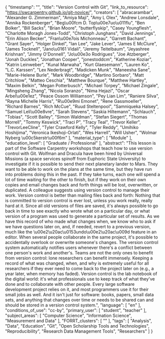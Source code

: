 {
    "timestamp": "",
    "title": "Version Control with Git",
    "link_to_resource": "https://swcarpentry.github.io/git-novice/",
    "creators": [
        "abracarambar",
        "Alexander G. Zimmerman",
        "Amiya Maji",
        "Amy L Olex",
        "Andrew Lonsdale",
        "Annika Rockenberger",
        "Beg\u00fcm D. Top\u00e7uo\u011flu",
        "Ben Bolker",
        "Bill Sacks",
        "Brian Moore",
        "butterflyskip",
        "Casey Youngflesh",
        "Charlotte Moragh Jones-Todd",
        "Christoph Junghans",
        "David Jennings",
        "Erin Alison Becker",
        "Fran\u00e7ois Michonneau",
        "Garrett Bachant",
        "Grant Sayer",
        "Holger Dinkel",
        "Ian Lee",
        "Jake Lever",
        "James E McClure",
        "James Tocknell",
        "Jano\u0161 Vidali",
        "Jeremy Teitelbaum",
        "Jeyashree Krishnan",
        "Jimmy O'Donnell",
        "Jo\u00e3o Rodrigues",
        "Joe Atzberger",
        "Jonah Duckles",
        "Jonathan Cooper",
        "jonestoddcm",
        "Katherine Koziar",
        "Katrin Leinweber",
        "Kunal Marwaha",
        "Kurt Glaesemann",
        "Lauren Ko",
        "L.C. Karssen",
        "Lex Nederbragt",
        "Madicken Munk",
        "Maneesha Sane",
        "Marie-Helene Burle",
        "Mark Woodbridge",
        "Martino Sorbaro",
        "Matt Critchlow",
        "Matteo Ceschia",
        "Matthew Bourque",
        "Matthew Hartley",
        "Maxim Belkin",
        "Megan Potterbusch",
        "Michael Torpey",
        "Michael Zingale",
        "Mingsheng Zhang",
        "Nicola Soranzo",
        "Nima Hejazi",
        "Oscar Arbel\u00e1ez",
        "Peace Ossom Williamson",
        "Pey Lian Lim",
        "Raniere Silva",
        "Rayna Michelle Harris",
        "R\u00e9mi Emonet",
        "Rene Gassmoeller",
        "Richard Barnes",
        "Rich McCue",
        "Ruud Steltenpool",
        "Samniqueka Halsey",
        "Samuel Leli\u00e8vre",
        "Sarah Stevens",
        "Saskia Hiltemann",
        "Schlauch",
        "Tobias",
        "Scott Bailey",
        "Simon Waldman",
        "Stefan Siegert",
        "Thomas Morrell",
        "Tommy Keswick",
        "Traci P",
        "Tracy Teal",
        "Trevor Keller",
        "TrevorLeeCline",
        "Tyler Crawford Kelly",
        "Tyler Reddy",
        "Umihiko Hoshijima",
        "Veronica Ikeshoji-Orlati",
        "Wes Harrell",
        "Will Usher",
        "Wolmar Nyberg \u00c5kerstr\u00f6m"
    ],
    "material_type": [
        "Module"
    ],
    "education_level": [
        "Graduate / Professional"
    ],
    "abstract": "This lesson is part of the Software Carpentry workshops that teach how to use version control with Git. Wolfman and Dracula have been hired by Universal Missions (a space services spinoff from Euphoric State University) to investigate if it is possible to send their next planetary lander to Mars. They want to be able to work on the plans at the same time, but they have run into problems doing this in the past. If they take turns, each one will spend a lot of time waiting for the other to finish, but if they work on their own copies and email changes back and forth things will be lost, overwritten, or duplicated. A colleague suggests using version control to manage their work. Version control is better than mailing files back and forth: Nothing that is committed to version control is ever lost, unless you work really, really hard at it. Since all old versions of files are saved, it's always possible to go back in time to see exactly who wrote what on a particular day, or what version of a program was used to generate a particular set of results. As we have this record of who made what changes when, we know who to ask if we have questions later on, and, if needed, revert to a previous version, much like the \u00e2\u20ac\u0153undo\u00e2\u20ac\u009d feature in an editor. When several people collaborate in the same project, it's possible to accidentally overlook or overwrite someone's changes. The version control system automatically notifies users whenever there's a conflict between one person's work and another's. Teams are not the only ones to benefit from version control: lone researchers can benefit immensely. Keeping a record of what was changed, when, and why is extremely useful for all researchers if they ever need to come back to the project later on (e.g., a year later, when memory has faded). Version control is the lab notebook of the digital world: it's what professionals use to keep track of what they've done and to collaborate with other people. Every large software development project relies on it, and most programmers use it for their small jobs as well. And it isn't just for software: books, papers, small data sets, and anything that changes over time or needs to be shared can and should be stored in a version control system.",
    "language": [
        "en"
    ],
    "conditions_of_use": "cc-by",
    "primary_user": [
        "student",
        "teacher"
    ],
    "subject_areas": [
        "Computer Science",
        "Information Science",
        "Measurement and Data"
    ],
    "FORRT_clusters": [
        ""
    ],
    "tags": [
        "Analysis",
        "Data",
        "Education",
        "Git",
        "Open Scholarship Tools and Technologies",
        "Reproducibility",
        "Research Data Management Tools",
        "Researchers"
    ]
}